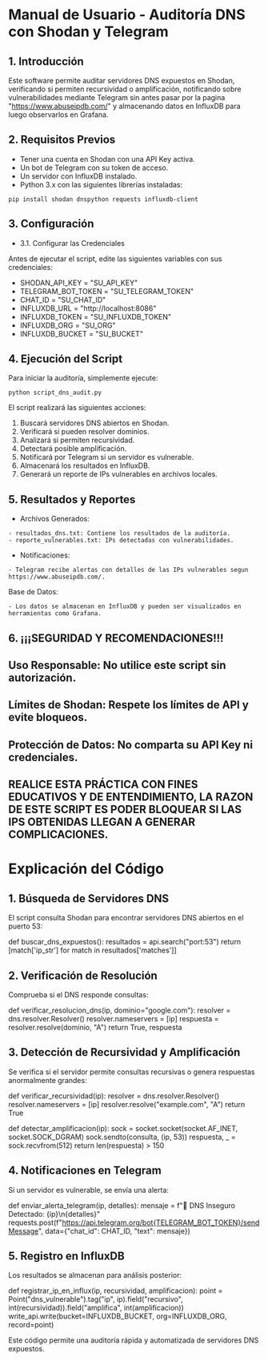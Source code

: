 # Manual de Usuario - Auditoría DNS con Shodan y Telegram

## 1. Introducción

Este software permite auditar servidores DNS expuestos en Shodan, verificando si permiten recursividad o amplificación, notificando sobre vulnerabilidades mediante Telegram sin antes pasar por la pagina "https://www.abuseipdb.com/" y almacenando datos en InfluxDB para luego observarlos en Grafana.

## 2. Requisitos Previos

* Tener una cuenta en Shodan con una API Key activa.
* Un bot de Telegram con su token de acceso.
* Un servidor con InfluxDB instalado.
* Python 3.x con las siguientes librerías instaladas:
```
pip install shodan dnspython requests influxdb-client
```
## 3. Configuración

- 3.1. Configurar las Credenciales

Antes de ejecutar el script, edite las siguientes variables con sus credenciales:

* SHODAN_API_KEY = "SU_API_KEY"
* TELEGRAM_BOT_TOKEN = "SU_TELEGRAM_TOKEN"
* CHAT_ID = "SU_CHAT_ID"
* INFLUXDB_URL = "http://localhost:8086"
* INFLUXDB_TOKEN = "SU_INFLUXDB_TOKEN"
* INFLUXDB_ORG = "SU_ORG"
* INFLUXDB_BUCKET = "SU_BUCKET"

## 4. Ejecución del Script

Para iniciar la auditoría, simplemente ejecute:
```
python script_dns_audit.py
```
El script realizará las siguientes acciones:
1. Buscará servidores DNS abiertos en Shodan.
2. Verificará si pueden resolver dominios.
3. Analizará si permiten recursividad.
4. Detectará posible amplificación.
5. Notificará por Telegram si un servidor es vulnerable.
6. Almacenará los resultados en InfluxDB.
7. Generará un reporte de IPs vulnerables en archivos locales.

## 5. Resultados y Reportes

* Archivos Generados:
```
- resultados_dns.txt: Contiene los resultados de la auditoría.
- reporte_vulnerables.txt: IPs detectadas con vulnerabilidades.
```
* Notificaciones:
```
- Telegram recibe alertas con detalles de las IPs vulnerables segun https://www.abuseipdb.com/.
```
Base de Datos:
```
- Los datos se almacenan en InfluxDB y pueden ser visualizados en herramientas como Grafana.
```
## 6. ¡¡¡SEGURIDAD Y RECOMENDACIONES!!!

## Uso Responsable: No utilice este script sin autorización.
## Límites de Shodan: Respete los límites de API y evite bloqueos.
## Protección de Datos: No comparta su API Key ni credenciales.
## REALICE ESTA PRÁCTICA CON FINES EDUCATIVOS Y DE ENTENDIMIENTO, LA RAZON DE ESTE SCRIPT ES PODER BLOQUEAR SI LAS IPS OBTENIDAS LLEGAN A GENERAR COMPLICACIONES.



# Explicación del Código

## 1. Búsqueda de Servidores DNS

El script consulta Shodan para encontrar servidores DNS abiertos en el puerto 53:

def buscar_dns_expuestos():
    resultados = api.search("port:53")
    return [match['ip_str'] for match in resultados['matches']]

## 2. Verificación de Resolución

Comprueba si el DNS responde consultas:

def verificar_resolucion_dns(ip, dominio="google.com"):
    resolver = dns.resolver.Resolver()
    resolver.nameservers = [ip]
    respuesta = resolver.resolve(dominio, "A")
    return True, respuesta

## 3. Detección de Recursividad y Amplificación

Se verifica si el servidor permite consultas recursivas o genera respuestas anormalmente grandes:

def verificar_recursividad(ip):
    resolver = dns.resolver.Resolver()
    resolver.nameservers = [ip]
    resolver.resolve("example.com", "A")
    return True

def detectar_amplificacion(ip):
    sock = socket.socket(socket.AF_INET, socket.SOCK_DGRAM)
    sock.sendto(consulta, (ip, 53))
    respuesta, _ = sock.recvfrom(512)
    return len(respuesta) > 150

## 4. Notificaciones en Telegram

Si un servidor es vulnerable, se envía una alerta:

def enviar_alerta_telegram(ip, detalles):
    mensaje = f"🚨 DNS Inseguro Detectado: {ip}\n{detalles}"
    requests.post(f"https://api.telegram.org/bot{TELEGRAM_BOT_TOKEN}/sendMessage", data={"chat_id": CHAT_ID, "text": mensaje})

## 5. Registro en InfluxDB

Los resultados se almacenan para análisis posterior:

def registrar_ip_en_influx(ip, recursividad, amplificacion):
    point = Point("dns_vulnerable").tag("ip", ip).field("recursivo", int(recursividad)).field("amplifica", int(amplificacion))
    write_api.write(bucket=INFLUXDB_BUCKET, org=INFLUXDB_ORG, record=point)

Este código permite una auditoría rápida y automatizada de servidores DNS expuestos.
